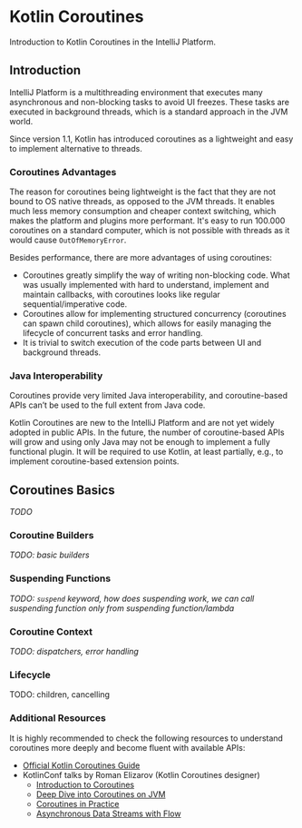 <!-- Copyright 2000-2024 JetBrains s.r.o. and contributors. Use of this source code is governed by the Apache 2.0 license. -->

# Kotlin Coroutines

<link-summary>Introduction to Kotlin Coroutines in the IntelliJ Platform.</link-summary>

## Introduction

IntelliJ Platform is a multithreading environment that executes many asynchronous and non-blocking tasks to avoid UI freezes.
These tasks are executed in background threads, which is a standard approach in the JVM world.

Since version 1.1, Kotlin has introduced coroutines as a lightweight and easy to implement alternative to threads.

### Coroutines Advantages

The reason for coroutines being lightweight is the fact that they are not bound to OS native threads, as opposed to the JVM threads.
It enables much less memory consumption and cheaper context switching, which makes the platform and plugins more performant.
It's easy to run 100.000 coroutines on a standard computer, which is not possible with threads as it would cause `OutOfMemoryError`.

Besides performance, there are more advantages of using coroutines:
- Coroutines greatly simplify the way of writing non-blocking code.
  What was usually implemented with hard to understand, implement and maintain callbacks, with coroutines looks like regular sequential/imperative code.
- Coroutines allow for implementing structured concurrency (coroutines can spawn child coroutines), which allows for easily managing the lifecycle of concurrent tasks and error handling.
- It is trivial to switch execution of the code parts between UI and background threads.

[//]: # (TODO: add links to the specific topics when ready)

### Java Interoperability

Coroutines provide very limited Java interoperability, and coroutine-based APIs can’t be used to the full extent from Java code.

Kotlin Coroutines are new to the IntelliJ Platform and are not yet widely adopted in public APIs.
In the future, the number of coroutine-based APIs will grow and using only Java may not be enough to implement a fully functional plugin.
It will be required to use Kotlin, at least partially, e.g., to implement coroutine-based extension points.

## Coroutines Basics

_TODO_

### Coroutine Builders

_TODO: basic builders_

### Suspending Functions

_TODO: `suspend` keyword, how does suspending work, we can call suspending function only from suspending function/lambda_

### Coroutine Context

_TODO: dispatchers, error handling_

### Lifecycle

TODO: children, cancelling

### Additional Resources

It is highly recommended to check the following resources to understand coroutines more deeply and become fluent with available APIs:

- [Official Kotlin Coroutines Guide](https://kotlinlang.org/docs/coroutines-guide.html)
- KotlinConf talks by Roman Elizarov (Kotlin Coroutines designer)
  - [Introduction to Coroutines](https://www.youtube.com/watch?v=_hfBv0a09Jc)
  - [Deep Dive into Coroutines on JVM](https://www.youtube.com/watch?v=YrrUCSi72E8)
  - [Coroutines in Practice](https://www.youtube.com/watch?v=a3agLJQ6vt8)
  - [Asynchronous Data Streams with Flow](https://www.youtube.com/watch?v=tYcqn48SMT8)
